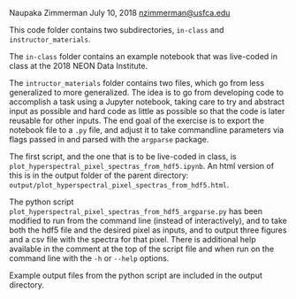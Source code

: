 Naupaka Zimmerman
July 10, 2018
nzimmerman@usfca.edu

This code folder contains two subdirectories, `in-class` and `instructor_materials`.

The `in-class` folder contains an example notebook that was live-coded in class at the 2018 NEON Data Institute.

The `intructor_materials` folder contains two files, which go from less generalized to more generalized. The idea is to go from developing code to accomplish a task using a Jupyter notebook, taking care to try and abstract input as possible and hard code as little as possible so that the code is later reusable for other inputs. The end goal of the exercise is to export the notebook file to a `.py` file, and adjust it to take commandline parameters via flags passed in and parsed with the `argparse` package.

The first script, and the one that is to be live-coded in class, is `plot_hyperspectral_pixel_spectras_from_hdf5.ipynb`. An html version of this is in the output folder of the parent directory: `output/plot_hyperspectral_pixel_spectras_from_hdf5.html`.

The python script `plot_hyperspectral_pixel_spectras_from_hdf5_argparse.py` has been modified to run from the command line (instead of interactively), and to take both the hdf5 file and the desired pixel as inputs, and to output three figures and a csv file with the spectra for that pixel. There is additional help available in the comment at the top of the script file and when run on the command line with the `-h` or `--help` options.

Example output files from the python script are included in the output directory.
